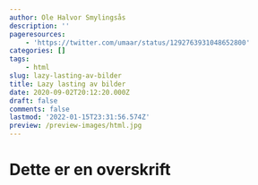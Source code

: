 ```yaml
---
author: Ole Halvor Smylingsås
description: ''
pageresources:
    - 'https://twitter.com/umaar/status/1292763931048652800'
categories: []
tags:
    - html
slug: lazy-lasting-av-bilder
title: Lazy lasting av bilder
date: 2020-09-02T20:12:20.000Z
draft: false
comments: false
lastmod: '2022-01-15T23:31:56.574Z'
preview: /preview-images/html.jpg
---
```


# Dette er en overskrift

